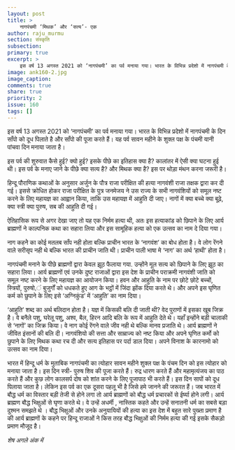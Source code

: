 ```yaml
---
layout: post
title: >
    नागपंचमी ‘मिथक’ और ‘सत्य’- एक
author: raju_murmu
section: संस्कृति
subsection:
primary: true
excerpt: >
    इस वर्ष 13 अगस्त 2021 को ‘नागपंचमी’ का पर्व मनाया गया। भारत के विभिन्न प्रदेशो में नागपंचमी के दिन साँपो को दूध पिलाते है और साँपो की पूजा करते हैं। 
image: ank160-2.jpg
image_caption: 
comments: true
share: true
priority: 2
issue: 160
tags: []
---
```


इस वर्ष 13 अगस्त 2021 को ‘नागपंचमी’ का पर्व मनाया गया। भारत के विभिन्न प्रदेशो में नागपंचमी के दिन साँपो को दूध पिलाते है और साँपो की पूजा करते हैं। यह पर्व सावन महीने के शुक्ल पक्ष के पंचमी यानी पांचवा दिन मनाया जाता है।

इस पर्व की शुरुवात कैसे हुई? क्यो हुई? इसके पीछे का इतिहास क्या है? कालांतर में ऐसी क्या घटना हुई थी। इस पर्व के मनाए जाने के पीछे क्या सत्य है? और मिथक क्या है? इस पर थोड़ा मंथन करना जरूरी है।

हिन्दू पौराणिक कथाओं के अनुसार अर्जुन के पौत्र राजा परीक्षित की हत्या नागवंशी राजा तक्षक द्वारा कर दी गई। इससे क्रोधित होकर राजा परीक्षित के पुत्र जनमेजय ने उस राज्य के सभी नागवंशियों को समूल नष्ट करने के लिए महायज्ञ का आह्वान किया, ताकि उस महायज्ञ में आहुति दी जाए। नागों में क्या बच्चे क्या बूढ़े, क्या स्त्री क्या पुरुष, सब की आहुति दी गई।

ऐतिहासिक रूप से अगर देखा जाए तो यह एक निर्मम हत्या थी, अतः इस हत्याकांड को छिपाने के लिए आर्य ब्राह्मणों ने काल्पनिक कथा का सहारा लिया और इस सामूहिक हत्या को एक उत्सव का नाम दे दिया गया।

नाग कहनेे का कोई मतलब साँप नही होता बल्कि प्राचीन भारत के ‘नागवंश’ का बोध होता है। वे लोग रेंगने वाले सरीसृप नही थे बल्कि भारत की प्राचीन जाति थी। प्राचीन पाली भाषा मे ‘नाग’ का अर्थ ‘हाथी’ होता है।

नागपंचमी मनाने के पीछे ब्राह्मणों द्वारा केवल झूठ फैलाया गया. उन्होंने मूल सत्य को छिपाने के लिए झूठ का सहारा लिया। आर्य ब्राह्मणों एवं उनके दुष्ट राजाओं द्वारा इस देश के प्राचीन पराक्रमी नागवंशी जाति को समूल नष्ट करने के लिए महायज्ञ का आयोजन किया। हवन और आहुति के नाम पर छोटे छोटे बच्चों, स्त्रियों, पुरुषो,ं बुजुर्गों को धधकते हुए आग के भट्ठों में जिंदा झोंक दिया करते थे। और अपने इस घृणित कर्म को छुपाने के लिए इसे ‘अग्निकुंड’ में ‘आहुति’ का नाम दिया।

‘आहुति’ शब्द का अर्थ बलिदान होता है। यज्ञ में किसकी बलि दी जाती थी? वेद पुराणों में इसका खूब जिक्र है। वे बनैले पशु, घरेलू पशु, अश्व, बैल, हिरन आदि  बलि के रूप में आहुति देते थे। यहाँ इन्होंने बड़ी चालाकी से ‘नागों’ का जिक्र किया। वे नाग कोई रेंगने वाले जीव नही थे बल्कि मानव प्रजाति थे। आर्य ब्राह्मणों ने जीवित इंसानों की बलि दी। नागवंशियो की सत्ता और साम्राज्य को नष्ट किया और अपने घृणित कर्मो को छुपाने के लिए मिथक कथा रच दी और सत्य इतिहास पर पर्दा डाल दिया। अपने विनाश के कारनामो को उत्सव का नाम दिया।

भारत में हिन्दू धर्म के मुताबिक नागपंचमी का त्योहार सावन महीने शुक्ल पक्ष के पंचम दिन को इस त्योहार को मनाया जाता है। इस दिन स्त्री- पुरुष शिव की पूजा करते हैं। रुद्र धारण करते हैं और महामृत्यंजय का पाठ करते हैं और कुछ लोग कालसर्प दोष को शांत करने के लिए पूजापाठ भी करते हैं। इस दिन सापों को दूध पिलाया जाता है।
लेकिन इस पर्व का एक दूसरा पहलू भी है जिसे हमे जानने की जरूरत हैं। जब भारत में बौद्ध धर्म का विस्तार बड़ी तेजी से होने लगा तो आर्य ब्राह्मणों को बौद्ध धर्म प्रचारकों से ईर्ष्या होने लगी। आर्य ब्राह्मण बौद्ध भिक्षुओं से घृणा करते थे। वे उन्हें अधर्मी , नास्तिक कहते और उन्हें सनातनी धर्म का सबसे बड़ा दुश्मन समझते थे । बौद्ध भिक्षुओं और उनके अनुयायियों की हत्या का इस देश में बहुत सारे पुख्ता प्रमाण है की आर्य ब्राह्मणों के कहने पर हिन्दू राजाओं ने किस तरह बौद्ध भिक्षुओं की निर्मम हत्या की गई इसके सैकड़ो प्रमाण मौजूद है।

*शेष अगले अंक में* 